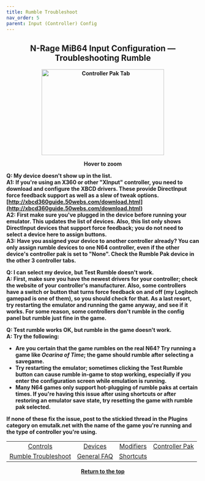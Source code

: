 ```yaml
---
title: Rumble Troubleshoot
nav_order: 5
parent: Input (Controller) Config
---
```


<style>
.zoom-pair {
  display: flex;
  gap: 12px;
  align-items: flex-end;
  justify-content: flex-start;
  position: relative;
  margin-left: auto;
  margin-right: auto;
  width: max-content;
  text-align: left;
}

.zoom-on-hover {
  display: inline-block;
  position: relative;
}

.zoom-on-hover img {
  display: block;
  cursor: zoom-in;
  transition: transform 0.3s ease;
  position: relative;
  z-index: 1;
  transform-origin: left center;
}

.zoom-on-hover:hover img {
  transform: scale(1.5);
}

.zoom-pair .zoom-on-hover:first-child:hover img {
  z-index: 9999;
}

.zoom-pair .zoom-on-hover:last-child:hover img {
  z-index: 100;
}

/* Final fix for standalone zoomable images */
.zoom-single {
  display: block;
  margin-left: auto;
  margin-right: auto;
  width: max-content;
  text-align: center;
}

.zoom-single:hover img {
  transform: scale(1.5);
  transform-origin: center center;
  z-index: 999;
}
</style>

## <center><b>N-Rage MiB64 Input Configuration — Troubleshooting Rumble</b></center>
<b>

<div style="text-align: center;">
  <div class="zoom-on-hover">
    <img src="/manual/asset/images/NRage_MiB64_Input_Controller_Pak_3.png" alt="Controller Pak Tab" width="320" height="224" />
  </div>
  <p><strong>Hover to zoom</strong></p>
</div>

<!-- ClauseEcho: Interactive Image -->

**Q: My device doesn't show up in the list.**  
**A1:** If you're using an X360 or other "XInput" controller, you need to download and configure the XBCD drivers. These provide DirectInput force feedback support as well as a slew of tweak options.  
[http://xbcd360guide.50webs.com/download.html](http://xbcd360guide.50webs.com/download.html)  
**A2:** First make sure you've plugged in the device before running your emulator. This updates the list of devices. Also, this list only shows DirectInput devices that support force feedback; you do not need to select a device here to assign buttons.  
**A3:** Have you assigned your device to another controller already? You can only assign rumble devices to one N64 controller, even if the other device's controller pak is set to "None". Check the Rumble Pak device in the other 3 controller tabs.

**Q: I can select my device, but Test Rumble doesn't work.**  
**A:** First, make sure you have the newest drivers for your controller; check the website of your controller's manufacturer. Also, some controllers have a switch or button that turns force feedback on and off (my Logitech gamepad is one of them), so you should check for that. As a last resort, try restarting the emulator and running the game anyway, and see if it works. For some reason, some controllers don't rumble in the config panel but rumble just fine in the game.

**Q: Test rumble works OK, but rumble in the game doesn't work.**  
**A:** Try the following:

- Are you certain that the game rumbles on the real N64? Try running a game like *Ocarina of Time*; the game should rumble after selecting a savegame.  
- Try restarting the emulator; sometimes clicking the Test Rumble button can cause rumble in-game to stop working, especially if you enter the configuration screen while emulation is running.  
- Many N64 games only support hot-plugging of rumble paks at certain times. If you're having this issue after using shortcuts or after restoring an emulator save state, try resetting the game with rumble pak selected.

If none of these fix the issue, post to the stickied thread in the Plugins category on emutalk.net with the name of the game you're running and the type of controller you're using.

<table align="center">
  <tr>
    <td style="text-align: center;"><a href="config-nrage-controls">Controls</a></td>
    <td style="text-align: center;"><a href="config-nrage-devices">Devices</a></td>
    <td style="text-align: center;"><a href="config-nrage-mod">Modifiers</a></td>
    <td style="text-align: center;"><a href="config-nrage-controller-pak">Controller Pak</a></td>
  </tr>
  <tr>
    <td style="text-align: center;"><a href="config-nrage-trouble-rumble">Rumble Troubleshoot</a></td>
    <td style="text-align: center;"><a href="config-nrage-faq">General FAQ</a></td>
    <td style="text-align: center;"><a href="config-nrage-shortcuts">Shortcuts</a></td>
    <td style="text-align: center;">&nbsp;</td>
  </tr>
</table>

<p style="text-align:center"><a href="#">Return to the top</a></p>

<!-- ClauseEcho: Rumble Troubleshoot Protocol Activated -->
